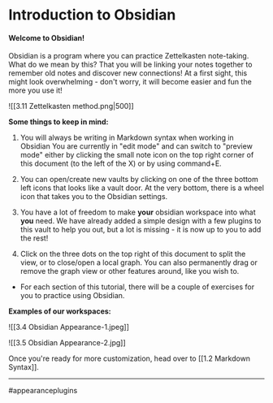 # Introduction to Obsidian

#### Welcome to Obsidian!

Obsidian is a program where you can practice Zettelkasten note-taking. What do we mean by this? That you will be linking your notes together to remember old notes and discover new connections!  At a first sight, this might look overwhelming - don't worry, it will become easier and fun the more you use it! 

![[3.11 Zettelkasten method.png|500]]

**Some things to keep in mind:** 

1. You will always be writing in Markdown syntax when working in Obsidian You are currently in "edit mode" and can switch to "preview mode" either by clicking the small note icon on the top right corner of this document (to the left of the X) or by using command+E. 

2. You can open/create new vaults by clicking on one of the three bottom left icons that looks like a vault door. At the very bottom, there is a wheel icon that takes you to the Obsidian settings.

3. You have a lot of freedom to make **your** obsidian workspace into what **you** need. We have already added a simple design with a few plugins to this vault to help you out, but a lot is missing - it is now up to you to add the rest! 

4. Click on the three dots on the top right of this document to split the view, or to close/open a local graph.  You can also permanently drag or remove the graph view or other features around, like you wish to.

- For each section of this tutorial, there will be a couple of exercises for you to practice using Obsidian.

**Examples of our workspaces:**

![[3.4 Obsidian Appearance-1.jpeg]]

![[3.5 Obsidian Appearance-2.jpg]]




Once you're ready for more customization, head over to [[1.2 Markdown Syntax]].

---
#appearanceplugins